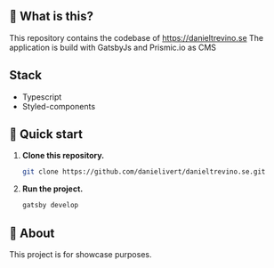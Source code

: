 ## 🧐 What is this?

This repository contains the codebase of https://danieltrevino.se
The application is build with GatsbyJs and Prismic.io as CMS

## Stack

- Typescript
- Styled-components

## 🚀 Quick start

1.  **Clone this repository.**

    ```sh
    git clone https://github.com/danielivert/danieltrevino.se.git
    ```

2.  **Run the project.**

    ```sh
    gatsby develop
    ```

## 💫 About

This project is for showcase purposes.
